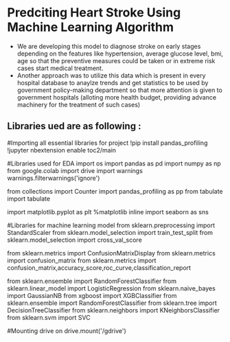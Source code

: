 # Predciting Heart Stroke Using Machine Learning Algorithm

- We are developing this model to diagnose stroke on early stages depending on the features like hypertension, average glucose level, bmi, age so that the preventive measures could be taken or in extreme risk cases start medical treatment.
- Another approach was to utilize this data which is present in every hospital database to anaylze trends and get statistics to be used by government policy-making department so that more attention is given to government hospitals (alloting more health budget, providing advance machinery for the treatment of such cases)

## Libraries ued are as following :

#Importing all essential libraries for project
!pip install pandas_profiling
!jupyter nbextension enable toc2/main

#Libraries used for EDA
import os
import pandas as pd
import numpy as np
from google.colab import drive
import warnings
warnings.filterwarnings('ignore')

from collections import Counter
import pandas_profiling as pp
from tabulate import tabulate

import matplotlib.pyplot as plt
%matplotlib inline
import seaborn as sns

#Libraries for machine learning model
from sklearn.preprocessing import StandardScaler
from sklearn.model_selection import train_test_split
from sklearn.model_selection import cross_val_score

from sklearn.metrics import ConfusionMatrixDisplay
from sklearn.metrics import confusion_matrix
from sklearn.metrics import confusion_matrix,accuracy_score,roc_curve,classification_report

from sklearn.ensemble import RandomForestClassifier
from sklearn.linear_model import LogisticRegression
from sklearn.naive_bayes import GaussianNB
from xgboost import XGBClassifier
from sklearn.ensemble import RandomForestClassifier
from sklearn.tree import DecisionTreeClassifier
from sklearn.neighbors import KNeighborsClassifier
from sklearn.svm import SVC

#Mounting drive on
drive.mount('/gdrive')
